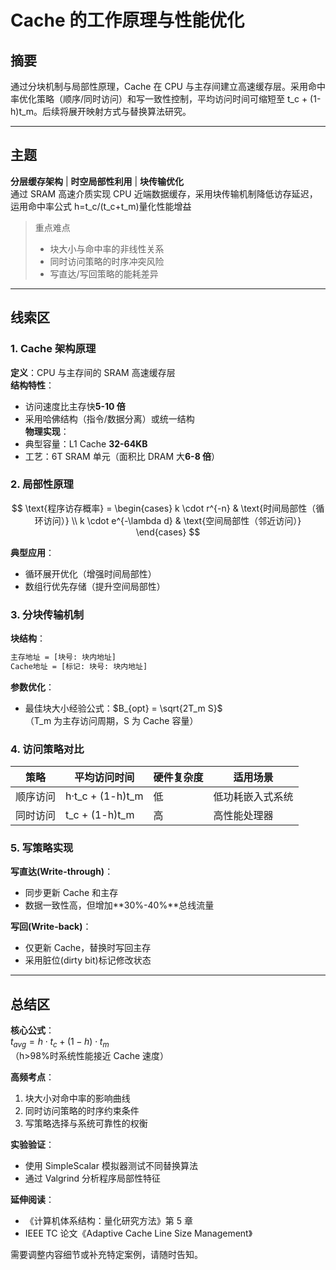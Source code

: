 # Cache 的工作原理与性能优化

## 摘要

通过分块机制与局部性原理，Cache 在 CPU 与主存间建立高速缓存层。采用命中率优化策略（顺序/同时访问）和写一致性控制，平均访问时间可缩短至 t_c + (1-h)t_m。后续将展开映射方式与替换算法研究。

---

## 主题

**分层缓存架构** | **时空局部性利用** | **块传输优化**  
通过 SRAM 高速介质实现 CPU 近端数据缓存，采用块传输机制降低访存延迟，运用命中率公式 h=t_c/(t_c+t_m)量化性能增益

> 重点难点
>
> - 块大小与命中率的非线性关系
> - 同时访问策略的时序冲突风险
> - 写直达/写回策略的能耗差异

---

## 线索区

### 1. Cache 架构原理

**定义**：CPU 与主存间的 SRAM 高速缓存层  
**结构特性**：

- 访问速度比主存快**5-10 倍**
- 采用哈佛结构（指令/数据分离）或统一结构  
  **物理实现**：
- 典型容量：L1 Cache **32-64KB**
- 工艺：6T SRAM 单元（面积比 DRAM 大**6-8 倍**）

### 2. 局部性原理

$$
\text{程序访存概率} =
\begin{cases}
k \cdot r^{-n} & \text{时间局部性（循环访问）} \\
k \cdot e^{-\lambda d} & \text{空间局部性（邻近访问）}
\end{cases}
$$

**典型应用**：

- 循环展开优化（增强时间局部性）
- 数组行优先存储（提升空间局部性）

### 3. 分块传输机制

**块结构**：

```txt
主存地址 = [块号: 块内地址]
Cache地址 = [标记: 块号: 块内地址]
```

**参数优化**：

- 最佳块大小经验公式：$B_{opt} = \sqrt{2T_m S}$  
  （T_m 为主存访问周期，S 为 Cache 容量）

### 4. 访问策略对比

| 策略     | 平均访问时间     | 硬件复杂度 | 适用场景         |
| -------- | ---------------- | ---------- | ---------------- |
| 顺序访问 | h·t_c + (1-h)t_m | 低         | 低功耗嵌入式系统 |
| 同时访问 | t_c + (1-h)t_m   | 高         | 高性能处理器     |

### 5. 写策略实现

**写直达(Write-through)**：

- 同步更新 Cache 和主存
- 数据一致性高，但增加**30%-40%**总线流量

**写回(Write-back)**：

- 仅更新 Cache，替换时写回主存
- 采用脏位(dirty bit)标记修改状态

---

## 总结区

**核心公式**：  
$t_{avg} = h \cdot t_c + (1-h) \cdot t_m$  
（h>98%时系统性能接近 Cache 速度）

**高频考点**：

1. 块大小对命中率的影响曲线
2. 同时访问策略的时序约束条件
3. 写策略选择与系统可靠性的权衡

**实验验证**：

- 使用 SimpleScalar 模拟器测试不同替换算法
- 通过 Valgrind 分析程序局部性特征

**延伸阅读**：

- 《计算机体系结构：量化研究方法》第 5 章
- IEEE TC 论文《Adaptive Cache Line Size Management》

需要调整内容细节或补充特定案例，请随时告知。
